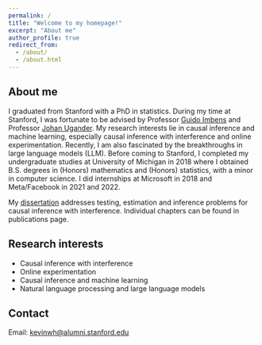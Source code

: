 ```yaml
---
permalink: /
title: "Welcome to my homepage!"
excerpt: "About me"
author_profile: true
redirect_from: 
  - /about/
  - /about.html
---
```


About me
------
I graduated from Stanford with a PhD in statistics. During my time at Stanford, I was fortunate to be advised by Professor [Guido Imbens](https://gsb-faculty.stanford.edu/guido-w-imbens/) and Professor [Johan Ugander](http://web.stanford.edu/~jugander/). My research interests lie in causal inference and machine learning, especially causal inference with interference and online experimentation. Recently, I am also fascinated by the breakthroughs in large language models (LLM). Before coming to Stanford, I completed my undergraduate studies at University of Michigan in 2018 where I obtained B.S. degrees in (Honors) mathematics and (Honors) statistics, with a minor in computer science.  I did internships at Microsoft in 2018 and Meta/Facebook in 2021 and 2022.

My [dissertation](https://searchworks.stanford.edu/view/14783556) addresses testing, estimation and inference problems for causal inference with interference. Individual chapters can be found in publications page.

Research interests
------
- Causal inference with interference
- Online experimentation
- Causal inference and machine learning
- Natural language processing and large language models

Contact
------
Email: kevinwh@alumni.stanford.edu